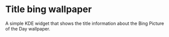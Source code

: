 # Title bing wallpaper

A simple KDE widget that shows the title information about the Bing Picture of the Day wallpaper.
